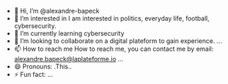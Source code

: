 - 👋 Hi, I’m @alexandre-bapeck
- 👀 I’m interested in I am interested in politics, everyday life, football, cybersecurity.
- 🌱 I’m currently learning cybersecurity
- 💞️ I’m looking to collaborate on a digital plateform to gain experience. ...
- 📫 How to reach me How to reach me, you can contact me by email: alexandre.bapeck@laplateforme.io ...
- 😄 Pronouns: .This..
- ⚡ Fun fact: ...

<!---
alexandre-bapeck/alexandre-bapeck is a ✨ special ✨ repository because its `README.md` (this file) appears on your GitHub profile.
You can click the Preview link to take a look at your changes.
--->
